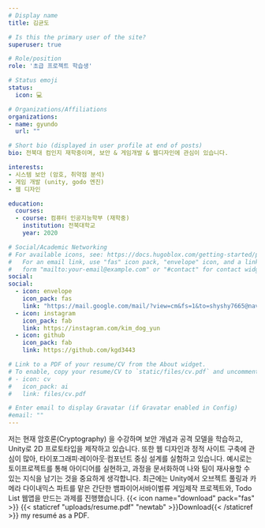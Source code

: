 ```yaml
---
# Display name
title: 김균도

# Is this the primary user of the site?
superuser: true

# Role/position
role: '초급 프로젝트 학습생'

# Status emoji
status:
  icon: 💻

# Organizations/Affiliations
organizations:
- name: gyundo
  url: ""

# Short bio (displayed in user profile at end of posts)
bio: 전북대 컴인지 재학중이며, 보안 & 게임개발 & 웹디자인에 관심이 있습니다.

interests:
- 시스템 보안 (암호, 취약점 분석)
- 게임 개발 (unity, godo 엔진)
- 웹 디자인

education:
  courses:
  - course: 컴퓨터 인공지능학부 (재학중)
    institution: 전북대학교
    year: 2020

# Social/Academic Networking
# For available icons, see: https://docs.hugoblox.com/getting-started/page-builder/#icons
#   For an email link, use "fas" icon pack, "envelope" icon, and a link in the
#   form "mailto:your-email@example.com" or "#contact" for contact widget.
social:
social:
  - icon: envelope
    icon_pack: fas
    link: "https://mail.google.com/mail/?view=cm&fs=1&to=shyshy7665@naver.com"
  - icon: instagram
    icon_pack: fab
    link: https://instagram.com/kim_dog_yun
  - icon: github
    icon_pack: fab
    link: https://github.com/kgd3443

# Link to a PDF of your resume/CV from the About widget.
# To enable, copy your resume/CV to `static/files/cv.pdf` and uncomment the lines below.
# - icon: cv
#   icon_pack: ai
#   link: files/cv.pdf

# Enter email to display Gravatar (if Gravatar enabled in Config)
#email: ""
---
```


저는 현재 암호론(Cryptography) 을 수강하며 보안 개념과 공격 모델을 학습하고, Unity로 2D 프로토타입을 제작하고 있습니다. 또한 웹 디자인과 정적 사이트 구축에 관심이 많아, 타이포그래피·레이아웃·컴포넌트 중심 설계를 실험하고 있습니다.
예시로는 토이프로젝트를 통해 아이디어를 실현하고, 과정을 문서화하여 나와 팀이 재사용할 수 있는 지식을 남기는 것을 중요하게 생각합니다. 최근에는 Unity에서 오브젝트 풀링과 카메라 다이내믹스 파트를 맡은 간단한 뱀파이어서바이벌류 게임제작 프로젝트와, Todo List 웹앱을 만드는 과제를 진행했습니다.
{{< icon name="download" pack="fas" >}} {{< staticref "uploads/resume.pdf" "newtab" >}}Download{{< /staticref >}} my resumé as a PDF.
